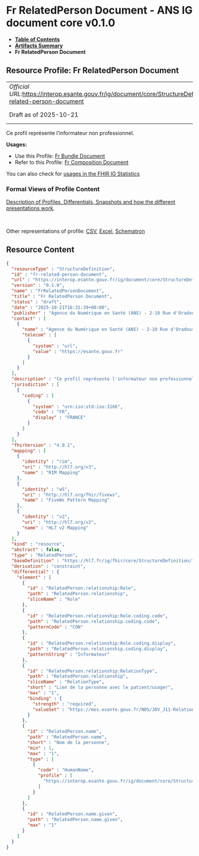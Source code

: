 # Fr RelatedPerson Document - ANS IG document core v0.1.0

* [**Table of Contents**](toc.md)
* [**Artifacts Summary**](artifacts.md)
* **Fr RelatedPerson Document**

## Resource Profile: Fr RelatedPerson Document 

| | |
| :--- | :--- |
| *Official URL*:https://interop.esante.gouv.fr/ig/document/core/StructureDefinition/fr-related-person-document | *Version*:0.1.0 |
| Draft as of 2025-10-21 | *Computable Name*:FrRelatedPersonDocument |

 
Ce profil représente l’informateur non professionnel. 

**Usages:**

* Use this Profile: [Fr Bundle Document](StructureDefinition-fr-bundle-document.md)
* Refer to this Profile: [Fr Composition Document](StructureDefinition-fr-composition-document.md)

You can also check for [usages in the FHIR IG Statistics](https://packages2.fhir.org/xig/ans.document.fr.core|current/StructureDefinition/fr-related-person-document)

### Formal Views of Profile Content

 [Description of Profiles, Differentials, Snapshots and how the different presentations work](http://build.fhir.org/ig/FHIR/ig-guidance/readingIgs.html#structure-definitions). 

 

Other representations of profile: [CSV](StructureDefinition-fr-related-person-document.csv), [Excel](StructureDefinition-fr-related-person-document.xlsx), [Schematron](StructureDefinition-fr-related-person-document.sch) 



## Resource Content

```json
{
  "resourceType" : "StructureDefinition",
  "id" : "fr-related-person-document",
  "url" : "https://interop.esante.gouv.fr/ig/document/core/StructureDefinition/fr-related-person-document",
  "version" : "0.1.0",
  "name" : "FrRelatedPersonDocument",
  "title" : "Fr RelatedPerson Document",
  "status" : "draft",
  "date" : "2025-10-21T16:31:39+00:00",
  "publisher" : "Agence du Numérique en Santé (ANS) - 2-10 Rue d'Oradour-sur-Glane, 75015 Paris",
  "contact" : [
    {
      "name" : "Agence du Numérique en Santé (ANS) - 2-10 Rue d'Oradour-sur-Glane, 75015 Paris",
      "telecom" : [
        {
          "system" : "url",
          "value" : "https://esante.gouv.fr"
        }
      ]
    }
  ],
  "description" : "Ce profil représente l'informateur non professionnel.",
  "jurisdiction" : [
    {
      "coding" : [
        {
          "system" : "urn:iso:std:iso:3166",
          "code" : "FR",
          "display" : "FRANCE"
        }
      ]
    }
  ],
  "fhirVersion" : "4.0.1",
  "mapping" : [
    {
      "identity" : "rim",
      "uri" : "http://hl7.org/v3",
      "name" : "RIM Mapping"
    },
    {
      "identity" : "w5",
      "uri" : "http://hl7.org/fhir/fivews",
      "name" : "FiveWs Pattern Mapping"
    },
    {
      "identity" : "v2",
      "uri" : "http://hl7.org/v2",
      "name" : "HL7 v2 Mapping"
    }
  ],
  "kind" : "resource",
  "abstract" : false,
  "type" : "RelatedPerson",
  "baseDefinition" : "https://hl7.fr/ig/fhir/core/StructureDefinition/fr-core-related-person",
  "derivation" : "constraint",
  "differential" : {
    "element" : [
      {
        "id" : "RelatedPerson.relationship:Role",
        "path" : "RelatedPerson.relationship",
        "sliceName" : "Role"
      },
      {
        "id" : "RelatedPerson.relationship:Role.coding.code",
        "path" : "RelatedPerson.relationship.coding.code",
        "patternCode" : "CON"
      },
      {
        "id" : "RelatedPerson.relationship:Role.coding.display",
        "path" : "RelatedPerson.relationship.coding.display",
        "patternString" : "Informateur"
      },
      {
        "id" : "RelatedPerson.relationship:RelationType",
        "path" : "RelatedPerson.relationship",
        "sliceName" : "RelationType",
        "short" : "Lien de la personne avec le patient/usager",
        "max" : "1",
        "binding" : {
          "strength" : "required",
          "valueSet" : "https://mos.esante.gouv.fr/NOS/JDV_J11-RelationPatient-CISIS/FHIR/JDV-J11-RelationPatient-CISIS"
        }
      },
      {
        "id" : "RelatedPerson.name",
        "path" : "RelatedPerson.name",
        "short" : "Nom de la personne",
        "min" : 1,
        "max" : "1",
        "type" : [
          {
            "code" : "HumanName",
            "profile" : [
              "https://interop.esante.gouv.fr/ig/document/core/StructureDefinition/fr-human-name-document"
            ]
          }
        ]
      },
      {
        "id" : "RelatedPerson.name.given",
        "path" : "RelatedPerson.name.given",
        "max" : "1"
      }
    ]
  }
}

```
